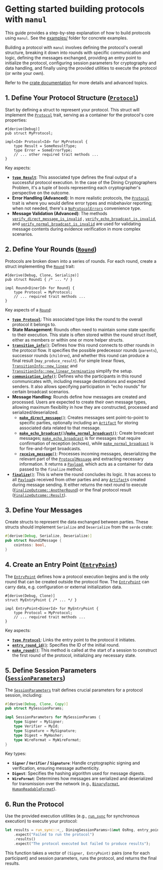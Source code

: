 # Getting started building protocols with `manul`

This guide provides a step-by-step explanation of how to build protocols using `manul`. See the [examples/] folder for concrete examples.



Building a protocol with `manul` involves defining the protocol's overall structure, breaking it down into rounds with specific communication and logic, defining the messages exchanged, providing an entry point to initialize the protocol, configuring session parameters for cryptography and data handling, and finally using the provided utilities to execute the protocol (or write your own).

Refer to the [crate documentation](https://docs.rs/manul) for more details and advanced topics.

## 1. Define Your Protocol Structure ([`Protocol`])

Start by defining a struct to represent your protocol. This struct will implement the [`Protocol`] trait, serving as a container for the protocol's core properties:

```rust,ignore
#[derive(Debug)]
pub struct MyProtocol;

impl<Id> Protocol<Id> for MyProtocol {
    type Result = SomeResultType;
    type Error = SomeErrorType;
    // ... other required trait methods ...
}
```

Key aspects:

- **[`type Result`]**: This associated type defines the final output of a successful protocol execution. In the case of the Dining Cryptographers Problem, it's a tuple of bools representing each cryptographer's perspective on the outcome.
- **Error Handling (Advanced)**: In more realistic protocols, the [`Protocol`] trait is where you would define error types and misbehavior reporting; when not needed, there's a [`NoProtocolErrors`] convenience type.
- **Message Validation (Advanced)**: The methods [`verify_direct_message_is_invalid`]
, [`verify_echo_broadcast_is_invalid`], and [`verify_normal_broadcast_is_invalid`] are used for validating message contents during evidence verification in more complex scenarios.

## 2. Define Your Rounds ([`Round`])

Protocols are broken down into a series of rounds. For each round, create a struct implementing the [`Round`] trait:

```rust,ignore
#[derive(Debug, Clone, Serialize)]
pub struct Round1 { /* ... */ }

impl Round<DinerId> for Round1 {
    type Protocol = MyProtocol;
    // ... required trait methods ...
}
```

Key aspects of a [`Round`]:

- **[`type Protocol`]**: This associated type links the round to the overall protocol it belongs to.
- **State Management**: Rounds often need to maintain some state specific to their execution. This state is often stored within the round struct itself, either as members or within one or more helper structs.
- **[`transition_info()`]**: Defines how this round connects to other rounds in the protocol flow. It specifies the possible predecessor rounds (`parents`), successor rounds (`children`), and whether this round can produce a final result (`may_produce_result`). For simple linear flows, [`TransitionInfo::new_linear`] and [`TransitionInfo::new_linear_terminating`] simplify the setup.
- **[`communication_info()`]**: Defines who the participants in this round communicates with, including message destinations and expected senders. It also allows specifying participation in "echo rounds" for certain broadcast scenarios.
- **Message Handling**: Rounds define how messages are created and processed. Users are expected to create their own message types, allowing maximum flexibility in how they are constructed, processed and serialized/deserialized.
  - **[`make_direct_message()`]**: Creates messages sent point-to-point to specific parties, optionally including an [`Artifact`] for storing associated data related to that message.
  - **[`make_echo_broadcast()`]/[`make_normal_broadcast()`]**: Create broadcast messages; [`make_echo_broadcast`] is for messages that require confirmation of reception (echoes), while [`make_normal_broadcast`] is for fire-and-forget broadcasts.
  - **[`receive_message()`]**: Processes incoming messages, deserializing the relevant part of the [`ProtocolMessage`] and extracting necessary information. It returns a [`Payload`], which acts as a container for data passed to the `finalize` method.
- **[`finalize()`]**: This is where the round concludes its logic. It has access to all [`Payload`]s received from other parties and any [`Artifact`]s created during message sending. It either returns the next round to execute ([`FinalizeOutcome::AnotherRound`]) or the final protocol result ([`FinalizeOutcome::Result`]).

## 3. Define Your Messages

Create structs to represent the data exchanged between parties. These structs should implement `Serialize` and `Deserialize` from the `serde` crate:

```rust
#[derive(Debug, Serialize, Deserialize)]
pub struct Round1Message {
    cointoss: bool,
}
```

## 4. Create an Entry Point ([`EntryPoint`])

The [`EntryPoint`] defines how a protocol execution begins and is the only round that can be created outside the protocol flow. The [`EntryPoint`] can carry data, e.g. configuration or external initialization data.

```rust,ignore
#[derive(Debug, Clone)]
struct MyEntryPoint { /* ... */ }

impl EntryPoint<DinerId> for MyEntryPoint {
    type Protocol = MyProtocol;
    // ... required trait methods ...
}
```

Key aspects:

- **[`type Protocol`]**: Links the entry point to the protocol it initiates.
- **[`entry_round_id()`]**: Specifies the ID of the initial round.
- **[`make_round()`]**: This method is called at the start of a session to construct the first round of the protocol, initializing any necessary state.

## 5. Define Session Parameters ([`SessionParameters`])

The [`SessionParameters`] trait defines crucial parameters for a protocol session, including:

```rust
#[derive(Debug, Clone, Copy)]
pub struct MySessionParams;

impl SessionParameters for MySessionParams {
    type Signer = MySigner;
    type Verifier = MyId;
    type Signature = MySignature;
    type Digest = MyHasher;
    type WireFormat = MyWireFormat;
}
```

Key types:

- **`Signer` / `Verifier` / `Signature`**:  Handle cryptographic signing and verification, ensuring message authenticity.
- **`Digest`**:  Specifies the hashing algorithm used for message digests.
- **`WireFormat`**:  Determines how messages are serialized and deserialized for transmission over the network (e.g., [`BinaryFormat`], [`HumanReadableFormat`]).

## 6. Run the Protocol

Use the provided execution utilities (e.g., [`run_sync`] for synchronous execution) to execute your protocol:

```rust
let results = run_sync::<_, DiningSessionParams>(&mut OsRng, entry_points)
    .expect("Failed to run the protocol")
    .results()
    .expect("The protocol executed but failed to produce results");
```

This function takes a vector of `(Signer, EntryPoint)` pairs (one for each participant) and session parameters, runs the protocol, and returns the final results.

[examples/]: https://github.com/entropyxyz/manul/tree/master/examples
[`Protocol`]: crate::protocol::Protocol
[`type Result`]: crate::protocol::Protocol::Result
[`NoProtocolErrors`]: crate::protocol::NoProtocolErrors
[`verify_direct_message_is_invalid`]: crate::protocol::Protocol::verify_direct_message_is_invalid
[`verify_echo_broadcast_is_invalid`]: crate::protocol::Protocol::verify_echo_broadcast_is_invalid
[`verify_normal_broadcast_is_invalid`]: crate::protocol::Protocol::verify_normal_broadcast_is_invalid]
[`Round`]: crate::protocol::Round
[`type Protocol`]: crate::protocol::Round::Protocol
[`transition_info()`]: crate::protocol::Round::transition_info
[`TransitionInfo::new_linear`]: crate::protocol::TransitionInfo::new_linear
[`TransitionInfo::new_linear_terminating`]: crate::protocol::TransitionInfo::new_linear_terminating
[`communication_info()`]: crate::protocol::Round::communication_info
[`make_direct_message()`]: crate::protocol::Round::make_direct_message
[`make_echo_broadcast()`]: crate::protocol::Round::make_echo_broadcast
[`make_echo_broadcast`]: crate::protocol::Round::make_echo_broadcast
[`make_normal_broadcast()`]: crate::protocol::Round::make_normal_broadcast
[`make_normal_broadcast`]: crate::protocol::Round::make_normal_broadcast
[`receive_message()`]: crate::protocol::Round::receive_message
[`ProtocolMessage`]: crate::protocol::ProtocolMessage
[`finalize()`]: crate::protocol::Round::finalize
[`Artifact`]: crate::protocol::Artifact
[`FinalizeOutcome::AnotherRound`]: crate::protocol::FinalizeOutcome::AnotherRound
[`FinalizeOutcome::Result`]: crate::protocol::FinalizeOutcome::Result
[`EntryPoint`]: crate::protocol::EntryPoint
[`type Protocol`]: crate::protocol::EntryPoint::Protocol
[`entry_round_id()`]: crate::protocol::EntryPoint::entry_round_id
[`make_round()`]: crate::protocol::EntryPoint::make_round
[`SessionParameters`]: crate::session::SessionParameters
[`Payload`]: crate::protocol::Payload
[`run_sync`]: crate::session::run_sync]
[`BinaryFormat`]: crate::dev::BinaryFormat
[`HumanReadableFormat`]: crate::dev::HumanReadableFormat
